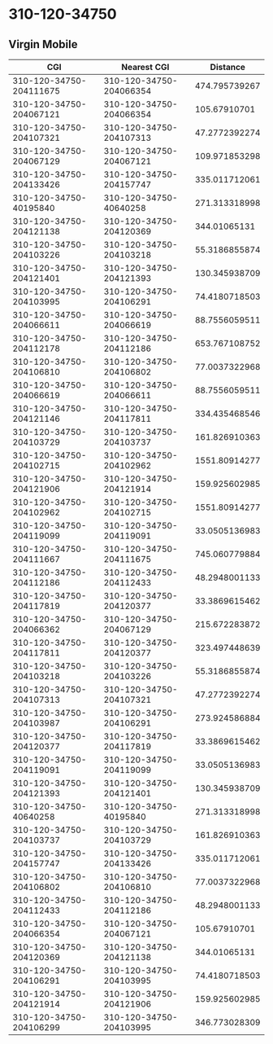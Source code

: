 # 310-120-34750
## Virgin Mobile


| CGI | Nearest CGI | Distance |
|-----|-------------|----------|
| 310-120-34750-204111675 | 310-120-34750-204066354 | 474.795739267 |
| 310-120-34750-204067121 | 310-120-34750-204066354 | 105.67910701 |
| 310-120-34750-204107321 | 310-120-34750-204107313 | 47.2772392274 |
| 310-120-34750-204067129 | 310-120-34750-204067121 | 109.971853298 |
| 310-120-34750-204133426 | 310-120-34750-204157747 | 335.011712061 |
| 310-120-34750-40195840 | 310-120-34750-40640258 | 271.313318998 |
| 310-120-34750-204121138 | 310-120-34750-204120369 | 344.01065131 |
| 310-120-34750-204103226 | 310-120-34750-204103218 | 55.3186855874 |
| 310-120-34750-204121401 | 310-120-34750-204121393 | 130.345938709 |
| 310-120-34750-204103995 | 310-120-34750-204106291 | 74.4180718503 |
| 310-120-34750-204066611 | 310-120-34750-204066619 | 88.7556059511 |
| 310-120-34750-204112178 | 310-120-34750-204112186 | 653.767108752 |
| 310-120-34750-204106810 | 310-120-34750-204106802 | 77.0037322968 |
| 310-120-34750-204066619 | 310-120-34750-204066611 | 88.7556059511 |
| 310-120-34750-204121146 | 310-120-34750-204117811 | 334.435468546 |
| 310-120-34750-204103729 | 310-120-34750-204103737 | 161.826910363 |
| 310-120-34750-204102715 | 310-120-34750-204102962 | 1551.80914277 |
| 310-120-34750-204121906 | 310-120-34750-204121914 | 159.925602985 |
| 310-120-34750-204102962 | 310-120-34750-204102715 | 1551.80914277 |
| 310-120-34750-204119099 | 310-120-34750-204119091 | 33.0505136983 |
| 310-120-34750-204111667 | 310-120-34750-204111675 | 745.060779884 |
| 310-120-34750-204112186 | 310-120-34750-204112433 | 48.2948001133 |
| 310-120-34750-204117819 | 310-120-34750-204120377 | 33.3869615462 |
| 310-120-34750-204066362 | 310-120-34750-204067129 | 215.672283872 |
| 310-120-34750-204117811 | 310-120-34750-204120377 | 323.497448639 |
| 310-120-34750-204103218 | 310-120-34750-204103226 | 55.3186855874 |
| 310-120-34750-204107313 | 310-120-34750-204107321 | 47.2772392274 |
| 310-120-34750-204103987 | 310-120-34750-204106291 | 273.924586884 |
| 310-120-34750-204120377 | 310-120-34750-204117819 | 33.3869615462 |
| 310-120-34750-204119091 | 310-120-34750-204119099 | 33.0505136983 |
| 310-120-34750-204121393 | 310-120-34750-204121401 | 130.345938709 |
| 310-120-34750-40640258 | 310-120-34750-40195840 | 271.313318998 |
| 310-120-34750-204103737 | 310-120-34750-204103729 | 161.826910363 |
| 310-120-34750-204157747 | 310-120-34750-204133426 | 335.011712061 |
| 310-120-34750-204106802 | 310-120-34750-204106810 | 77.0037322968 |
| 310-120-34750-204112433 | 310-120-34750-204112186 | 48.2948001133 |
| 310-120-34750-204066354 | 310-120-34750-204067121 | 105.67910701 |
| 310-120-34750-204120369 | 310-120-34750-204121138 | 344.01065131 |
| 310-120-34750-204106291 | 310-120-34750-204103995 | 74.4180718503 |
| 310-120-34750-204121914 | 310-120-34750-204121906 | 159.925602985 |
| 310-120-34750-204106299 | 310-120-34750-204103995 | 346.773028309 |
